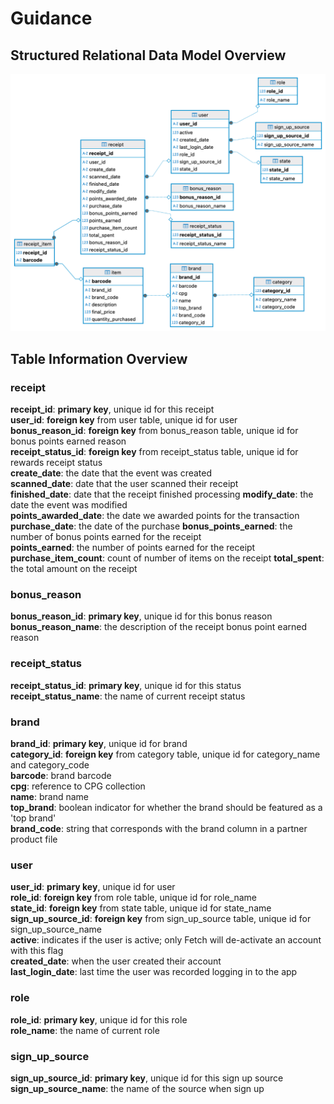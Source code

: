 # Guidance
## Structured Relational Data Model Overview
![ER Diagram](er_diagram.png)

## Table Information Overview

### receipt

**receipt_id**: **primary key**, unique id for this receipt   
**user_id**: **foreign key** from user table, unique id for user  
**bonus_reason_id**: **foreign key** from bonus_reason table, unique id for bonus points earned reason  
**receipt_status_id**: **foreign key** from receipt_status table, unique id for rewards receipt status  
**create_date**: the date that the event was created    
**scanned_date**: date that the user scanned their receipt  
**finished_date**: date that the receipt finished processing 
**modify_date**: the date the event was modified  
**points_awarded_date**: the date we awarded points for the transaction 
**purchase_date**: the date of the purchase 
**bonus_points_earned**: the number of bonus points earned for the receipt  
**points_earned**: the number of points earned for the receipt  
**purchase_item_count**: count of number of items on the receipt 
**total_spent**: the total amount on the receipt  

### bonus_reason

**bonus_reason_id**: **primary key**, unique id for this bonus reason    
**bonus_reason_name**: the description of the receipt bonus point earned reason   

### receipt_status

**receipt_status_id**: **primary key**, unique id for this status     
**receipt_status_name**: the name of current receipt status  

### brand

**brand_id**: **primary key**, unique id for brand  
**category_id**: **foreign key** from category table, unique id for category_name and category_code  
**barcode**: brand barcode  
**cpg**: reference to CPG collection  
**name**: brand name  
**top_brand**: boolean indicator for whether the brand should be featured as a 'top brand'    
**brand_code**: string that corresponds with the brand column in a partner product file  

### user

**user_id**: **primary key**, unique id for user  
**role_id**: **foreign key** from role table, unique id for role_name  
**state_id**: **foreign key** from state table, unique id for state_name  
**sign_up_source_id**: **foreign key** from sign_up_source table, unique id for sign_up_source_name  
**active**: indicates if the user is active; only Fetch will de-activate an account with this flag  
**created_date**: when the user created their account  
**last_login_date**: last time the user was recorded logging in to the app  

### role

**role_id**: **primary key**, unique id for this role   
**role_name**: the name of current role  

### sign_up_source

**sign_up_source_id**: **primary key**, unique id for this sign up source   
**sign_up_source_name**: the name of the source when sign up  

